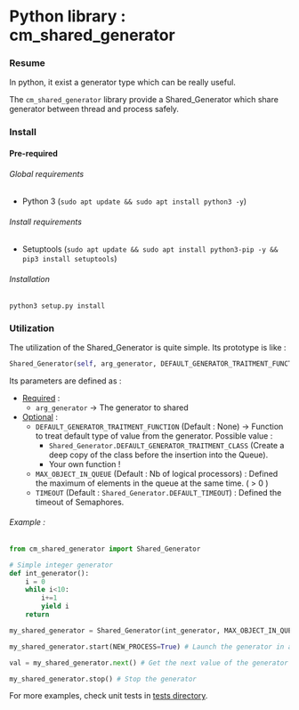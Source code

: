 # Python library : cm_shared_generator

### Resume

In python, it exist a generator type which can be really useful.

The `cm_shared_generator` library provide a Shared_Generator which share generator between thread and process safely.

### Install

#### Pre-required

###### Global requirements

- Python 3 (`sudo apt update && sudo apt install python3 -y`)

###### Install requirements

- Setuptools (`sudo apt update && sudo apt install python3-pip -y && pip3 install setuptools`)

###### Installation

```shell
python3 setup.py install
```

### Utilization

The utilization of the Shared_Generator is quite simple. Its prototype is like :

```python
Shared_Generator(self, arg_generator, DEFAULT_GENERATOR_TRAITMENT_FUNCTION=None, MAX_OBJECT_IN_QUEUE=len(os.sched_getaffinity(0)), TIMEOUT=None)
```

Its parameters are defined as :

- <u>Required</u> :
  - `arg_generator` -> The generator to shared
- <u>Optional</u> :
  - `DEFAULT_GENERATOR_TRAITMENT_FUNCTION`  (Default : None) -> Function to treat default type of value from the generator.
    Possible value : 
    - `Shared_Generator.DEFAULT_GENERATOR_TRAITMENT_CLASS` (Create a deep copy of the class before the insertion into the Queue).
    - Your own function !
  - `MAX_OBJECT_IN_QUEUE` (Default : Nb of logical processors) :	Defined the maximum of elements in the queue at the same time. ( > 0 )
  - `TIMEOUT` (Default : `Shared_Generator.DEFAULT_TIMEOUT`) : Defined the timeout of Semaphores.

###### Example :

```python
from cm_shared_generator import Shared_Generator

# Simple integer generator
def int_generator():
    i = 0
    while i<10:
        i+=1
        yield i
    return

my_shared_generator = Shared_Generator(int_generator, MAX_OBJECT_IN_QUEUE=2) # Creation of the generator with a Maximum lenght queue of 2

my_shared_generator.start(NEW_PROCESS=True) # Launch the generator in a new process

val = my_shared_generator.next() # Get the next value of the generator

my_shared_generator.stop() # Stop the generator
```

For more examples, check unit tests in [tests directory](./tests).